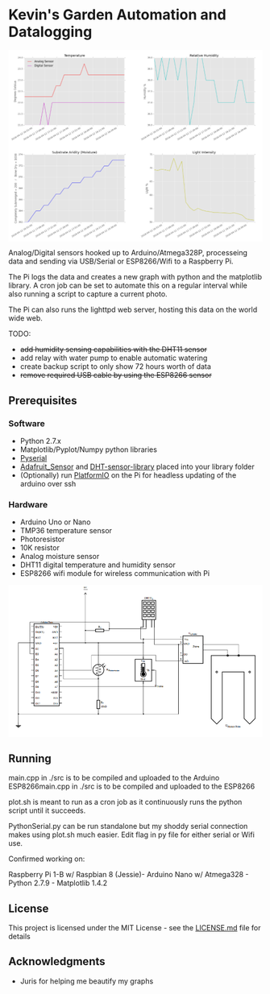 # Kevin's Garden Automation and Datalogging

<img src="https://github.com/niveknosredneh/Garden/blob/master/screenshots/temp.png" width="640" align="middle">

Analog/Digital sensors hooked up to Arduino/Atmega328P, processeing data and sending via USB/Serial or ESP8266/Wifi to a Raspberry Pi.

The Pi logs the data and creates a new graph with python and the matplotlib library.
A cron job can be set to automate this on a regular interval while also running a script to capture a current photo.

The Pi can also runs the lighttpd web server, hosting this data on the world wide web.

TODO:
- ~~add humidity sensing capabilities with the DHT11 sensor~~
- add relay with water pump to enable automatic watering 
- create backup script to only show 72 hours worth of data
- ~~remove required USB cable by using the ESP8266 sensor~~

## Prerequisites

### Software
- Python 2.7.x
- Matplotlib/Pyplot/Numpy python libraries
- [Pyserial](https://github.com/pyserial/pyserial)
- [Adafruit_Sensor](https://github.com/adafruit/Adafruit_Sensor) and [DHT-sensor-library](https://github.com/adafruit/DHT-sensor-library) placed into your library folder
- (Optionally) run [PlatformIO](https://platformio.org/) on the Pi for headless updating of the arduino over ssh

### Hardware
- Arduino Uno or Nano
- TMP36 temperature sensor
- Photoresistor
- 10K resistor
- Analog moisture sensor
- DHT11 digital temperature and humidity sensor
- ESP8266 wifi module for wireless communication with Pi

<img src="https://github.com/niveknosredneh/Garden/blob/master/screenshots/Circuit.png" width="640" align="middle">

## Running

main.cpp in ./src is to be compiled and uploaded to the Arduino
ESP8266main.cpp in ./src is to be compiled and uploaded to the ESP8266

plot.sh is meant to run as a cron job as it continuously runs the python script until it succeeds.

PythonSerial.py can be run standalone but my shoddy serial connection makes using plot.sh much easier.  Edit flag in py file for either serial or Wifi use.

Confirmed working on:

Raspberry Pi 1-B w/ Raspbian 8 (Jessie)- Arduino Nano w/ Atmega328 - Python 2.7.9 - Matplotlib 1.4.2

## License

This project is licensed under the MIT License - see the [LICENSE.md](LICENSE.md) file for details

## Acknowledgments

* Juris for helping me beautify my graphs
